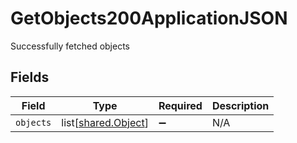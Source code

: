 # GetObjects200ApplicationJSON

Successfully fetched objects


## Fields

| Field                                                    | Type                                                     | Required                                                 | Description                                              |
| -------------------------------------------------------- | -------------------------------------------------------- | -------------------------------------------------------- | -------------------------------------------------------- |
| `objects`                                                | list[[shared.Object](undefined/models/shared/object.md)] | :heavy_minus_sign:                                       | N/A                                                      |